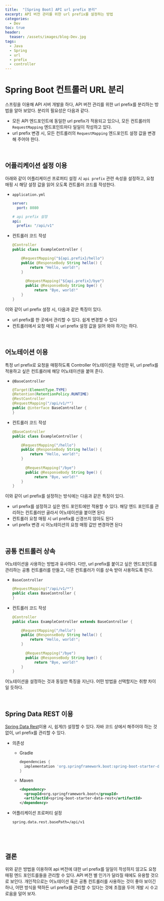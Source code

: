 ```yaml
---
title:  "[Spring Boot] API url prefix 분리"
excerpt: API 버전 관리를 위한 url prefix를 설정하는 방법
categories:
  - Dev
toc: true
header:
  teaser: /assets/images/blog-Dev.jpg
tags:
  - Java
  - Spring
  - url
  - prefix
  - controller
---
```




# Spring Boot 컨트롤러 URL 분리



 스프링을 이용해 API 서버 개발을 하다, API 버전 관리를 위한 url prefix를 분리하는 방법을 알아 보았다. 분리의 필요성은 다음과 같다.

- 모든 API 엔드포인트에 동일한 url prefix가 적용되고 있으나, 모든 컨트롤러의 `RequestMapping` 엔드포인트마다 일일이 작성하고 있다.
- url prefix 변경 시, 모든 컨트롤러의 `RequestMapping` 엔드포인트 설정 값을 변경해 주어야 한다.

<br>

## 어플리케이션 설정 이용

 아래와 같이 어플리케이션 프로퍼티 설정 시 `api prefix` 관련 속성을 설정하고, 요청 매핑 시 해당 설정 값을 읽어 오도록 컨트롤러 코드를 작성한다.

- `application.yml`

  ```yaml
  server:
    port: 8080
  
  # api prefix 설정
  api:
    prefix: "/api/v1"
  ```

- 컨트롤러 코드 작성

  ```java
  @Controller
  public class ExampleController {
  
      @RequestMapping("${api.prefix}/hello")
      public @ResponseBody String hello() {
          return "Hello, world!";
      }
    
    	@RequestMapping("${api.prefix}/bye")
    	public @ResponseBody String bye() {
        	return "Bye, world!"
      }
  }
  
  ```

 이와 같이 url prefix 설정 시, 다음과 같은 특징이 있다.

- url prefix를 한 곳에서 관리할 수 있다. 쉽게 변경할 수 있다
- 컨트롤러에서 요청 매핑 시 url prefix 설정 값을 읽어 와야 하기는 하다.

<br>

## 어노테이션 이용

 특정 url prefix로 요청을 매핑하도록 Controller 어노테이션을 작성한 뒤, url prefix를 적용하고 싶은 컨트롤러에 해당 어노테이션을 붙여 준다.

- `@BaseController`

  ```java
  @Target(ElementType.TYPE)
  @Retention(RetentionPolicy.RUNTIME)
  @RestController
  @RequestMapping("/api/v1/*")
  public @interface BaseController {
  }
  ```

- 컨트롤러 코드 작성

  ```java
  @BaseController
  public class ExampleController {
  
      @RequestMapping("/hello")
      public @ResponseBody String hello() {
          return "Hello, world!";
      }
    
    	@RequestMapping("/bye")
    	public @ResponseBody String bye() {
        	return "Bye, world!"
      }
  }
  
  ```

 이와 같이 url prefix를 설정하는 방식에는 다음과 같은 특징이 있다.

- url prefix를 설정하고 싶은 엔드 포인트에만 적용할 수 있다. 해당 엔드 포인트를 관리하는 컨트롤러만 골라서 어노테이션을 붙이면 된다
- 컨트롤러 요청 매핑 시 url prefix를 신경쓰지 않아도 된다
- url prefix 변경 시 어노테이션의 요청 매핑 값만 변경하면 된다



<br>

## 공통 컨트롤러 상속

 어노테이션을 사용하는 방법과 유사하다. 다만, url prefix를 붙이고 싶은 엔드포인트를 관리하는 공통 컨트롤러를 만들고, 다른 컨트롤러가 이를 상속 받아 사용하도록 한다.

- `BaseController`

  ```java
  @RequestMapping("/api/v1/*")
  public class BaseController {
  }
  ```

- 컨트롤러 코드 작성

  ```java
  @Controller
  public class ExampleController extends BaseController {
  
      @RequestMapping("/hello")
      public @ResponseBody String hello() {
          return "Hello, world!";
      }
    
    	@RequestMapping("/bye")
    	public @ResponseBody String bye() {
        	return "Bye, world!"
      }
  }
  ```

 어노테이션을 설정하는 것과 동일한 특징을 지닌다. 어떤 방법을 선택할지는 취향 차이일 듯하다.

<br>

## Spring Data REST 이용

 [Spring Data Rest](spring.io/projects/spring-data-rest)이용 시, 쉽게(!) 설정할 수 있다. 자바 코드 상에서 해주어야 하는 것 없이, url prefix를 관리할 수 있다.

- 의존성

  - Gradle

    ```groovy
    dependencies {
      implementation 'org.springframework.boot:spring-boot-starter-data-rest'
    }
    ```

  - Maven

    ```xml
    <dependency>
      <groupId>org.springframework.boot</groupId>
      <artifactId>spring-boot-starter-data-rest</artifactId>
    </dependency>
    ```

- 어플리케이션 프로퍼티 설정

  ```properties
  spring.data.rest.basePath=/api/v1



<br>

## 결론

 위와 같은 방법을 이용하여 api 버전에 대한 url prefix를 일일이 작성하지 않고도 요청 매핑 엔드 포인트를들을 관리할 수 있다. API 버전 별 인가가 달라질 때에도 유용할 것으로 보인다. 개인적으로는 어노테이션 혹은 공통 컨트롤러를 사용하는 것이 좋아 보이긴 하나, 어떤 방식을 택하든 url prefix를 관리할 수 있다는 것에 초점을 두어 개발 시 수고로움을 덜어 보자.
